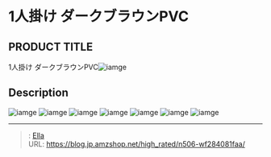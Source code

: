 # 1人掛け ダークブラウンPVC


## PRODUCT TITLE 

1人掛け ダークブラウンPVC![iamge](https://b2bfiles1.gigab2b.cn/image/wkseller/7404/20211114_a00c5e066fb61beca49ac57e073d3455.jpg)

## Description











![iamge](https://b2bfiles1.gigab2b.cn/image/wkseller/7404/20211114_db1f5a6ab7669e61acdfb2126194c112.jpg)
![iamge](https://b2bfiles1.gigab2b.cn/image/wkseller/7404/20211114_6b698dafd2e42025eb354f9c4ee019c3.jpg)
![iamge](https://b2bfiles1.gigab2b.cn/image/wkseller/7404/20211114_afe13fd35b09ebd34aa43b80ff801a79.jpg)
![iamge](https://b2bfiles1.gigab2b.cn/image/wkseller/7404/20211114_8ce99ebc1d1e918f64582286659f8681.jpg)
![iamge](https://b2bfiles1.gigab2b.cn/image/wkseller/7404/20211114_4023cb3ee1f0cbe80be18f70a5caa632.jpg)
![iamge](https://b2bfiles1.gigab2b.cn/image/wkseller/7404/20211114_6e28c1cc6289c5748f94d8c9223fb8fc.jpg)
![iamge](nan)


---

> : [Ella](https://blog.jp.amzshop.net/)  
> URL: https://blog.jp.amzshop.net/high_rated/n506-wf284081faa/  

